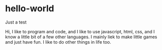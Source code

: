 # hello-world
Just a test

Hi, I like to program and code, and I like to use javascript, html, css, and I know a little bit of a few other languages. I mainly liek to make little games and just have fun. I like to do other things in life too.
